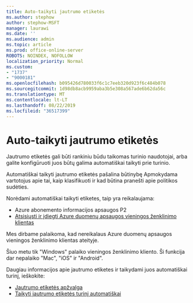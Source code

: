 ```yaml
---
title: Auto-taikyti jautrumo etiketės
ms.author: stephow
author: stephow-MSFT
manager: laurawi
ms.date: ''
ms.audience: admin
ms.topic: article
ms.prod: office-online-server
ROBOTS: NOINDEX, NOFOLLOW
localization_priority: Normal
ms.custom:
- "1737"
- "9000181"
ms.openlocfilehash: b095426d780033f6c1c7eeb320d923f6c484b078
ms.sourcegitcommit: 1d98db8acb9959aba3b5e308a567ade6b62da56c
ms.translationtype: MT
ms.contentlocale: lt-LT
ms.lasthandoff: 08/22/2019
ms.locfileid: "36517399"
---
```

# <a name="auto-apply-sensitivity-labels"></a>Auto-taikyti jautrumo etiketės

Jautrumo etiketės gali būti rankiniu būdu taikomas turinio naudotojai, arba galite konfigūruoti juos būtų galima automatiškai taikyti prie turinio.

Automatiškai taikyti jautrumo etiketės pašalina būtinybę Apmokydama vartotojus apie tai, kaip klasifikuoti ir kad būtina pranešti apie politikos sudėties.

Norėdami automatiškai taikyti etiketes, taip yra reikalaujama:

- Azure abonemento informacijos apsaugos P2
- [Atsisiųsti ir įdiegti Azure duomenų apsaugos vieningos ženklinimo klientas](https://docs.microsoft.com/azure/information-protection/rms-client/install-unifiedlabelingclient-app)

Mes dirbame palaikoma, kad nereikalaus Azure duomenų apsaugos vieningos ženklinimo klientas ateityje.

Šiuo metu tik "Windows" palaiko vieningos ženklinimo kliento.  Ši funkcija dar nepalaiko "Mac", "iOS" ir "Android".

Daugiau informacijos apie jautrumo etiketes ir taikydami juos automatiškai turinį, ieškokite:

- [Jautrumo etiketės apžvalga](https://docs.microsoft.com/office365/securitycompliance/sensitivity-labels)
- [Taikyti jautrumo etiketės turinį automatiškai](https://docs.microsoft.com/office365/securitycompliance/apply_sensitivity_label_automatically)